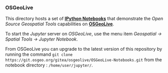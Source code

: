 ### OSGeoLive ###

[logo]: http://live.osgeo.org/_images/banner.png "OSGeoLive"

This directory hosts a set of **[IPython Notebooks](http://ipython.org/notebook.html)** that demonstrate the *Open Source Geospatial Tools* capabilities on **[OSGeoLive](http://live.osgeo.org/en/index.html)**.

To start the *Jupyter* server on *OSGeoLive*, use the menu item *Geospatial -> Spatial Tools -> Jupyter Notebook*. 

From OSGeoLive you can upgrade to the latest version of this repository by running the command ```git clone https://git.osgeo.org/gitea/osgeolive/OSGeoLive-Notebooks.git``` from the notebook directory : ```/home/user/jupyter/```.

